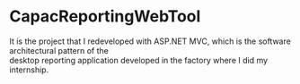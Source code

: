# CapacReportingWebTool
It is the project that I redeveloped with ASP.NET MVC, which is the software architectural pattern of the <br>desktop reporting application developed in the factory where I did my internship.
